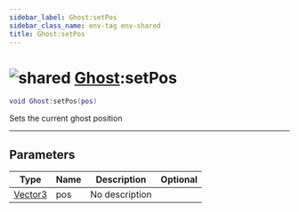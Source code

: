 ```yaml
---
sidebar_label: Ghost:setPos
sidebar_class_name: env-tag env-shared
title: Ghost:setPos
---
```


# <img src='/img/wiki/shared.png' alt='shared' classname='env-tag' /> [Ghost](../ghost/README.md):setPos

```lua
void Ghost:setPos(pos)
```

Sets the current ghost position<br/>

-----------------
## Parameters

| Type   | Name | Description | Optional |
| ------ | ---- | ----------- | -------: |
| [Vector3](../vector3/README.md) | pos | No description |   |
